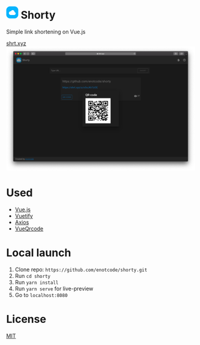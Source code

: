 # ![logo](frontend/public/favicon.ico) Shorty

Simple link shortening on Vue.js

[shrt.xyz](https://shrt.xyz/)
![screenshot](.github/screenshot.png)

# Used

- [Vue.js](https://github.com/vuejs/vue)
- [Vuetify](https://github.com/vuetifyjs/vuetify)
- [Axios](https://github.com/axios/axios)
- [VueQrcode](https://github.com/fengyuanchen/vue-qrcode)

# Local launch

1. Clone repo: `https://github.com/enotcode/shorty.git`
2. Run `cd shorty`
3. Run `yarn install`
4. Run `yarn serve` for live-preview
5. Go to `localhost:8080`

# License

[MIT](LICENSE)
